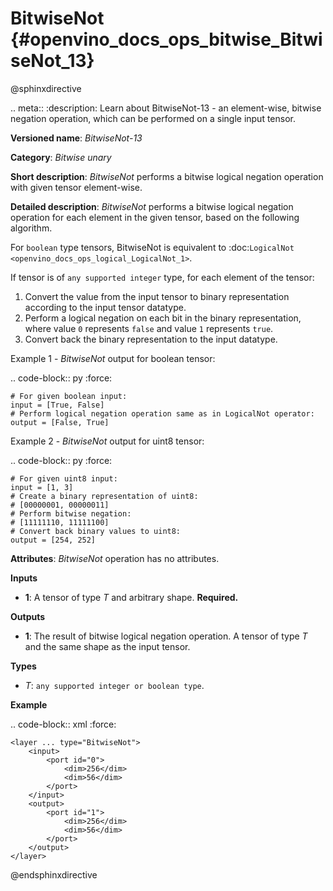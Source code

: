 # BitwiseNot {#openvino_docs_ops_bitwise_BitwiseNot_13}

@sphinxdirective

.. meta::
  :description: Learn about BitwiseNot-13 - an element-wise, bitwise negation operation, which can be performed on a single input tensor.

**Versioned name**: *BitwiseNot-13*

**Category**: *Bitwise unary*

**Short description**: *BitwiseNot* performs a bitwise logical negation operation with given tensor element-wise.

**Detailed description**: *BitwiseNot* performs a bitwise logical negation operation for each element in the given tensor, based on the following algorithm.

For ``boolean`` type tensors, BitwiseNot is equivalent to :doc:`LogicalNot <openvino_docs_ops_logical_LogicalNot_1>`.

If tensor is of ``any supported integer`` type, for each element of the tensor:

1.  Convert the value from the input tensor to binary representation according to the input tensor datatype.
2.  Perform a logical negation on each bit in the binary representation, where value ``0`` represents ``false`` and value ``1`` represents ``true``.
3.  Convert back the binary representation to the input datatype.

Example 1 - *BitwiseNot* output for boolean tensor:

.. code-block:: py
    :force:

    # For given boolean input:
    input = [True, False]
    # Perform logical negation operation same as in LogicalNot operator:
    output = [False, True]

Example 2 - *BitwiseNot* output for uint8 tensor:

.. code-block:: py
    :force:

    # For given uint8 input:
    input = [1, 3]
    # Create a binary representation of uint8:
    # [00000001, 00000011]
    # Perform bitwise negation:
    # [11111110, 11111100]
    # Convert back binary values to uint8:
    output = [254, 252]

**Attributes**: *BitwiseNot* operation has no attributes.

**Inputs**

* **1**: A tensor of type *T* and arbitrary shape. **Required.**

**Outputs**

* **1**: The result of bitwise logical negation operation. A tensor of type *T* and the same shape as the input tensor.

**Types**

* *T*: ``any supported integer or boolean type``.

**Example**

.. code-block:: xml
    :force:

    <layer ... type="BitwiseNot">
        <input>
            <port id="0">
                <dim>256</dim>
                <dim>56</dim>
            </port>
        </input>
        <output>
            <port id="1">
                <dim>256</dim>
                <dim>56</dim>
            </port>
        </output>
    </layer>


@endsphinxdirective
